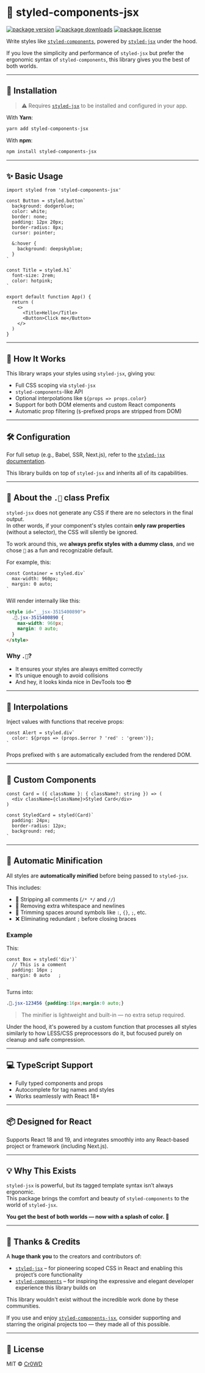 # 🎨 styled-components-jsx

[![package version](https://img.shields.io/npm/v/styled-components-jsx.svg?style=flat-square)](https://www.npmjs.com/package/styled-components-jsx)
[![package downloads](https://img.shields.io/npm/dm/styled-components-jsx.svg?style=flat-square)](https://www.npmjs.com/package/styled-components-jsx)
[![package license](https://img.shields.io/npm/l/styled-components-jsx.svg?style=flat-square)](https://www.npmjs.com/package/styled-components-jsx)


Write styles like [`styled-components`](https://www.npmjs.com/package/styled-components), powered by [`styled-jsx`](https://www.npmjs.com/package/styled-jsx) under the hood.

If you love the simplicity and performance of `styled-jsx` but prefer the ergonomic syntax of `styled-components`, this library gives you the best of both worlds.

---

## 🚀 Installation
> ⚠️ Requires [`styled-jsx`](https://www.npmjs.com/package/styled-jsx) to be installed and configured in your app.


With **Yarn**:
```bash
yarn add styled-components-jsx
```

With **npm**:
```bash
npm install styled-components-jsx
```


---

## ✨ Basic Usage

```tsx
import styled from 'styled-components-jsx'

const Button = styled.button`
  background: dodgerblue;
  color: white;
  border: none;
  padding: 12px 20px;
  border-radius: 8px;
  cursor: pointer;

  &:hover {
    background: deepskyblue;
  }
`

const Title = styled.h1`
  font-size: 2rem;
  color: hotpink;
`

export default function App() {
  return (
    <>
      <Title>Hello</Title>
      <Button>Click me</Button>
    </>
  )
}
```

---

## 🧠 How It Works

This library wraps your styles using `styled-jsx`, giving you:

- Full CSS scoping via `styled-jsx`
- `styled-components`-like API
- Optional interpolations like `${props => props.color}`
- Support for both DOM elements and custom React components
- Automatic prop filtering (`$`-prefixed props are stripped from DOM)


---

## 🛠 Configuration

For full setup (e.g., Babel, SSR, Next.js), refer to the [`styled-jsx` documentation](https://github.com/vercel/styled-jsx).

This library builds on top of `styled-jsx` and inherits all of its capabilities.

---

## 🎨 About the `.🎨` class Prefix

`styled-jsx` does not generate any CSS if there are no selectors in the final output.  
In other words, if your component's styles contain **only raw properties** (without a selector), the CSS will silently be ignored.

To work around this, we **always prefix styles with a dummy class**, and we chose `🎨` as a fun and recognizable default.

For example, this:

```tsx
const Container = styled.div`
  max-width: 960px;
  margin: 0 auto;
`
```

Will render internally like this:

```html
<style id="__jsx-3515400890">
  .🎨.jsx-3515400890 {
    max-width: 960px;
    margin: 0 auto;
  }
</style>
```

### Why `.🎨`?

- It ensures your styles are always emitted correctly
- It’s unique enough to avoid collisions
- And hey, it looks kinda nice in DevTools too 😎

---

## 🧩 Interpolations

Inject values with functions that receive props:

```tsx
const Alert = styled.div`
  color: ${props => (props.$error ? 'red' : 'green')};
`
```

Props prefixed with `$` are automatically excluded from the rendered DOM.

---

## 🧪 Custom Components

```tsx
const Card = ({ className }: { className?: string }) => (
  <div className={className}>Styled Card</div>
)

const StyledCard = styled(Card)`
  padding: 24px;
  border-radius: 12px;
  background: red;
`
```

---

## 🧼 Automatic Minification

All styles are **automatically minified** before being passed to `styled-jsx`.

This includes:

- 🧹 Stripping all comments (`/* */` and `//`)
- 🧱 Removing extra whitespace and newlines
- 🧵 Trimming spaces around symbols like `:`, `{}`, `;`, etc.
- ❌ Eliminating redundant `;` before closing braces

### Example

This:

```tsx
const Box = styled('div')`
  // This is a comment
  padding: 16px ;  
  margin: 0 auto   ;
`
```

Turns into:

```css
.🎨.jsx-123456 {padding:16px;margin:0 auto;}
```

> The minifier is lightweight and built-in — no extra setup required.

Under the hood, it's powered by a custom function that processes all styles similarly to how LESS/CSS preprocessors do it, but focused purely on cleanup and safe compression.


---

## 💻 TypeScript Support

- Fully typed components and props
- Autocomplete for tag names and styles
- Works seamlessly with React 18+

---

## 📦 Designed for React

Supports React 18 and 19, and integrates smoothly into any React-based project or framework (including Next.js).

---

## 💡 Why This Exists

`styled-jsx` is powerful, but its tagged template syntax isn’t always ergonomic.  
This package brings the comfort and beauty of `styled-components` to the world of `styled-jsx`.

**You get the best of both worlds — now with a splash of color. 🎨**

---

## 🙏 Thanks & Credits

A **huge thank you** to the creators and contributors of:

- [`styled-jsx`](https://github.com/vercel/styled-jsx) – for pioneering scoped CSS in React and enabling this project’s core functionality
- [`styled-components`](https://github.com/styled-components/styled-components) – for inspiring the expressive and elegant developer experience this library builds on

This library wouldn't exist without the incredible work done by these communities.  

If you use and enjoy [`styled-components-jsx`](https://www.npmjs.com/package/styled-components-jsx), consider supporting and starring the original projects too — they made all of this possible.

---

## 📄 License

MIT © [Cr0WD](https://github.com/Cr0WD)
